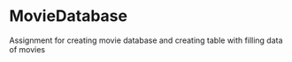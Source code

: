 # MovieDatabase
Assignment for creating movie database and creating table with filling data of movies
